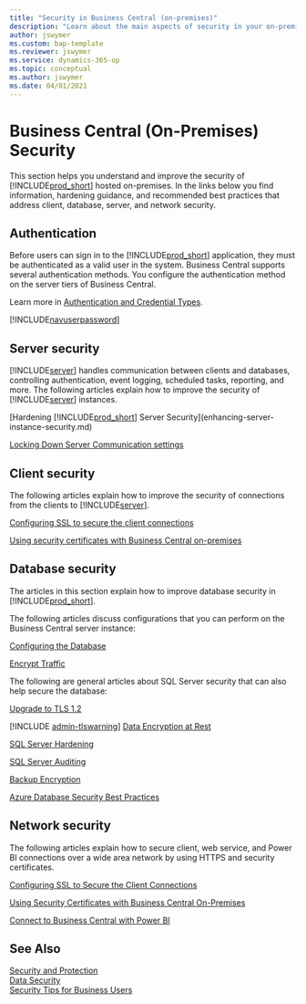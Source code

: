 ```yaml
---
title: "Security in Business Central (on-premises)"
description: "Learn about the main aspects of security in your on-premises deployment of Dynamics 365 Business Central."
author: jswymer
ms.custom: bap-template
ms.reviewer: jswymer
ms.service: dynamics-365-op
ms.topic: conceptual
ms.author: jswymer
ms.date: 04/01/2021
---
```

# Business Central (On-Premises) Security

This section helps you understand and improve the security of [!INCLUDE[prod_short](../developer/includes/prod_short.md)] hosted on-premises. In the links below you find information, hardening guidance, and recommended best practices that address client, database, server, and network security.  

## Authentication

Before users can sign in to the [!INCLUDE[prod_short](../developer/includes/prod_short.md)] application, they must be authenticated as a valid user in the system. Business Central supports several authentication methods. You configure the authentication method on the server tiers of Business Central.

Learn more in [Authentication and Credential Types](../administration/users-credential-types.md).

[!INCLUDE[navuserpassword](../developer/includes/navuserpassword.md)]

## Server security

[!INCLUDE[server](../developer/includes/server.md)] handles communication between clients and databases, controlling authentication, event logging, scheduled tasks, reporting, and more. The following articles explain how to improve the security of [!INCLUDE[server](../developer/includes/server.md)] instances.

[Hardening [!INCLUDE[prod_short](../developer/includes/prod_short.md)] Server Security](enhancing-server-instance-security.md)  

[Locking Down Server Communication settings](security-lock-down-server-communication.md)  

<!-- [Using Multiple Business Central Servers for Stability](security-multiple-server-instances.md) available soon-->  

## Client security

The following articles explain how to improve the security of connections from the clients to [!INCLUDE[server](../developer/includes/server.md)].  

[Configuring SSL to secure the client connections](../deployment/configure-ssl-web-client-connection.md)

[Using security certificates with Business Central on-premises](../deployment/implement-security-certificates-production-environment.md)

## Database security

The articles in this section explain how to improve database security in [!INCLUDE[prod_short](../developer/includes/prod_short.md)].

The following articles discuss configurations that you can perform on the Business Central server instance:

[Configuring the Database](../administration/configure-sql-server-authentication.md)

[Encrypt Traffic](enhancing-server-instance-security.md#data-encryption)

<!-- coming soon [Minimum database user privileges](security-minimum-database-user-privileges.md)  -->

The following are general articles about SQL Server security that can also help secure the database:

[Upgrade to TLS 1.2](https://support.microsoft.com/help/3135244/tls-1-2-support-for-microsoft-sql-server)
  
[!INCLUDE [admin-tlswarning](../developer/includes/admin-tlswarning.md)]
[Data Encryption at Rest](transparent-data-encryption.md)

[SQL Server Hardening](/sql/relational-databases/security/securing-sql-server?view=sql-server-2017)
  
[SQL Server Auditing](/sql/relational-databases/security/auditing/sql-server-audit-database-engine?view=sql-server-2017)

[Backup Encryption](/sql/relational-databases/backup-restore/backup-encryption?view=sql-server-2017)

[Azure Database Security Best Practices](/azure/security/fundamentals/database-best-practices)

## Network security

The following articles explain how to secure client, web service, and Power BI connections over a wide area network by using HTTPS and security certificates. 

[Configuring SSL to Secure the Client Connections](../deployment/configure-ssl-web-client-connection.md)

[Using Security Certificates with Business Central On-Premises](../deployment/implement-security-certificates-production-environment.md)

[Connect to Business Central with Power BI](/power-bi/service-connect-to-microsoft-dynamics-nav)

## See Also  

[Security and Protection](security-and-protection.md)  
[Data Security](data-security.md)  
[Security Tips for Business Users](security-users.md)  
